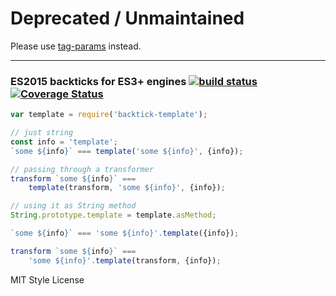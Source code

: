 # Deprecated / Unmaintained

Please use [tag-params](https://github.com/WebReflection/tag-params#readme) instead.

- - -

### ES2015 backticks for ES3+ engines [![build status](https://secure.travis-ci.org/WebReflection/backtick-template.svg)](http://travis-ci.org/WebReflection/backtick-template) [![Coverage Status](https://coveralls.io/repos/WebReflection/backtick-template/badge.svg?branch=master)](https://coveralls.io/r/WebReflection/backtick-template?branch=master)

```js
var template = require('backtick-template');

// just string
const info = 'template';
`some ${info}` === template('some ${info}', {info});

// passing through a transformer
transform `some ${info}` ===
    template(transform, 'some ${info}', {info});

// using it as String method
String.prototype.template = template.asMethod;

`some ${info}` === 'some ${info}'.template({info});

transform `some ${info}` ===
    'some ${info}'.template(transform, {info});

```

MIT Style License
